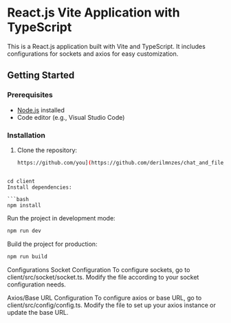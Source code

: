 # React.js Vite Application with TypeScript

This is a React.js application built with Vite and TypeScript. It includes configurations for sockets and axios for easy customization.

## Getting Started

### Prerequisites

- [Node.js](https://nodejs.org/) installed
- Code editor (e.g., Visual Studio Code)

### Installation

1. Clone the repository:

   ```bash
   https://github.com/you](https://github.com/derilmnzes/chat_and_file_mangaement_client

  ```

cd client
Install dependencies:

```bash
npm install

```
Run the project in development mode:
```bash
npm run dev

```
Build the project for production:
```bash
npm run build
```


Configurations
Socket Configuration
To configure sockets, go to client/src/socket/socket.ts. Modify the file according to your socket configuration needs.

Axios/Base URL Configuration
To configure axios or base URL, go to client/src/config/config.ts. Modify the file to set up your axios instance or update the base URL.





